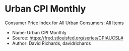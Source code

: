 # Urban CPI Monthly

Consumer Price Index for All Urban Consumers: All Items

* Name: Urban CPI Monthly
* Source: https://fred.stlouisfed.org/series/CPIAUCSL#
* Author: David Richards, davidrichards

